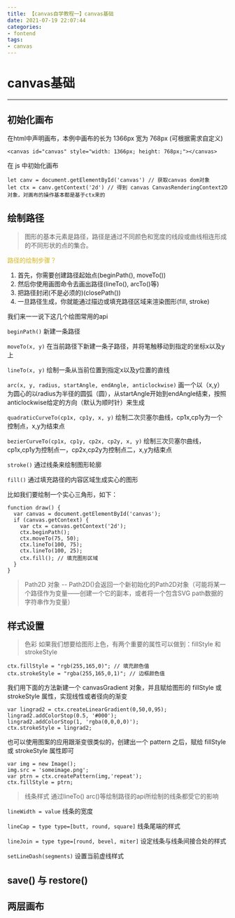 ```yaml
---
title: 【canvas自学教程一】canvas基础
date: 2021-07-19 22:07:44
categories:
- fontend
tags:
- canvas
---
```


# canvas基础

***

## 初始化画布

在html中声明画布，本例中画布的长为 1366px 宽为 768px (可根据需求自定义)
```
<canvas id="canvas" style="width: 1366px; height: 768px;"></canvas>
```

在 js 中初始化画布
```
let canv = document.getElementById('canvas') // 获取canvas dom对象
let ctx = canv.getContext('2d') // 得到 canvas CanvasRenderingContext2D对象，对画布的操作基本都是基于ctx来的
```

## 绘制路径

> 图形的基本元素是路径，路径是通过不同颜色和宽度的线段或曲线相连形成的不同形状的点的集合。

<font color=#D4B51B>路径的绘制步骤？</font><br>
1. 首先，你需要创建路径起始点(beginPath(), moveTo())
2. 然后你使用画图命令去画出路径(lineTo(), arcTo()等)
3. 把路径封闭(不是必须的)(closePath())
4. 一旦路径生成，你就能通过描边或填充路径区域来渲染图形(fill, stroke)

我们来一一说下这几个绘图常用的api

`beginPath()` 新建一条路径

`moveTo(x, y)` 在当前路径下新建一条子路径，并将笔触移动到指定的坐标x以及y上

`lineTo(x, y)` 绘制一条从当前位置到指定x以及y位置的直线

`arc(x, y, radius, startAngle, endAngle, anticlockwise)` 画一个以（x,y）为圆心的以radius为半径的圆弧（圆），从startAngle开始到endAngle结束，按照anticlockwise给定的方向（默认为顺时针）来生成

`quadraticCurveTo(cp1x, cp1y, x, y)` 绘制二次贝塞尔曲线，cp1x,cp1y为一个控制点，x,y为结束点

`bezierCurveTo(cp1x, cp1y, cp2x, cp2y, x, y)` 绘制三次贝塞尔曲线，cp1x,cp1y为控制点一，cp2x,cp2y为控制点二，x,y为结束点

`stroke()` 通过线条来绘制图形轮廓

`fill()` 通过填充路径的内容区域生成实心的图形

比如我们要绘制一个实心三角形，如下：
```
function draw() {
  var canvas = document.getElementById('canvas');
  if (canvas.getContext) {
    var ctx = canvas.getContext('2d');
    ctx.beginPath();
    ctx.moveTo(75, 50);
    ctx.lineTo(100, 75);
    ctx.lineTo(100, 25);
    ctx.fill(); // 填充图形区域
  }
}
```

> Path2D 对象 -- Path2D()会返回一个新初始化的Path2D对象（可能将某一个路径作为变量——创建一个它的副本，或者将一个包含SVG path数据的字符串作为变量）


## 样式设置

> 色彩 如果我们想要给图形上色，有两个重要的属性可以做到：fillStyle 和 strokeStyle

```
ctx.fillStyle = "rgb(255,165,0)"; // 填充颜色值
ctx.strokeStyle = "rgba(255,165,0,1)"; // 边框颜色值
```

我们用下面的方法新建一个 canvasGradient 对象，并且赋给图形的 fillStyle 或 strokeStyle 属性，实现线性或者径向的渐变
```
var lingrad2 = ctx.createLinearGradient(0,50,0,95);
lingrad2.addColorStop(0.5, '#000');
lingrad2.addColorStop(1, 'rgba(0,0,0,0)');
ctx.strokeStyle = lingrad2;
```

也可以使用图案的应用跟渐变很类似的，创建出一个 pattern 之后，赋给 fillStyle 或 strokeStyle 属性即可
```
var img = new Image();
img.src = 'someimage.png';
var ptrn = ctx.createPattern(img,'repeat');
ctx.fillStyle = ptrn;
```

> 线条样式 通过lineTo() arc()等绘制路径的api所绘制的线条都受它的影响

`lineWidth = value`  线条的宽度

`lineCap = type type=[butt, round, square]` 线条尾端的样式

`lineJoin = type type=[round, bevel, miter]` 设定线条与线条间接合处的样式

`setLineDash(segments)` 设置当前虚线样式

## save() 与 restore()

## 两层画布